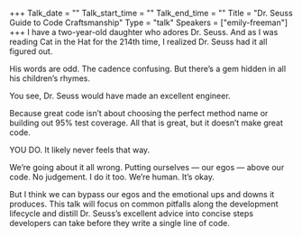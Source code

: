+++
Talk_date = ""
Talk_start_time = ""
Talk_end_time = ""
Title = "Dr. Seuss Guide to Code Craftsmanship"
Type = "talk"
Speakers = ["emily-freeman"]
+++
I have a two-year-old daughter who adores Dr. Seuss. And as I was reading Cat in the Hat for the 214th time, I realized Dr. Seuss had it all figured out.

His words are odd. The cadence confusing. But there’s a gem hidden in all his children’s rhymes.

You see, Dr. Seuss would have made an excellent engineer.

Because great code isn’t about choosing the perfect method name or building out 95% test coverage. All that is great, but it doesn’t make great code.

YOU DO. It likely never feels that way.

We’re going about it all wrong. Putting ourselves — our egos — above our code. No judgement. I do it too. We’re human. It’s okay.

But I think we can bypass our egos and the emotional ups and downs it produces. This talk will focus on common pitfalls along the development lifecycle and distill Dr. Seuss’s excellent advice into concise steps developers can take before they write a single line of code.
